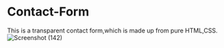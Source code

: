 # Contact-Form
This is a transparent contact form,which is made up from pure HTML,CSS.
![Screenshot (142)](https://user-images.githubusercontent.com/95533401/148647441-8d2a37f2-741e-4e83-8473-e3de42e6791a.png)

